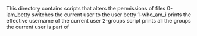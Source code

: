 This directory contains scripts that alters the permissions of files
0-iam_betty switches the current user to the user betty
1-who_am_i prints the effective username of the current user
2-groups script prints all the groups the current user is part of
